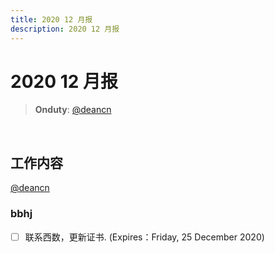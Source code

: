 ```yaml
---
title: 2020 12 月报
description: 2020 12 月报
---
```



# 2020 12 月报

> **Onduty**: [@deancn](https://github.com/deancn)
<br>

## 工作内容

[@deancn](https://github.com/deancn)

### bbhj

- [ ] 联系西数，更新证书. (Expires：Friday, 25 December 2020)

